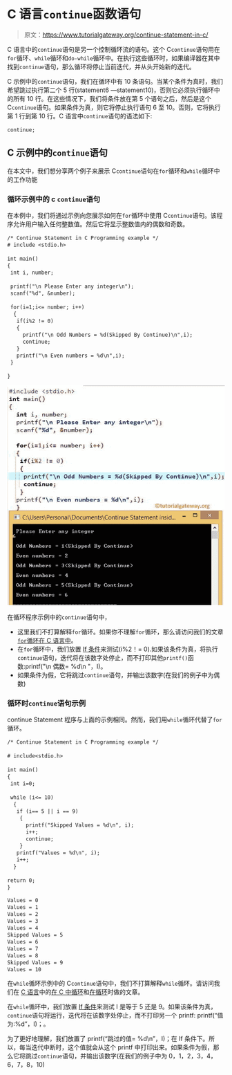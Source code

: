# C 语言`continue`函数语句

> 原文：<https://www.tutorialgateway.org/continue-statement-in-c/>

C 语言中的`continue`语句是另一个控制循环流的语句。这个 C`continue`语句用在`for`循环、`while`循环和`do-while`循环中。在执行这些循环时，如果编译器在其中找到`continue`语句，那么循环将停止当前迭代，并从头开始新的迭代。

C 示例中的`continue`语句，我们在循环中有 10 条语句。当某个条件为真时，我们希望跳过执行第二个 5 行(statement6 —statement10)，否则它必须执行循环中的所有 10 行。在这些情况下，我们将条件放在第 5 个语句之后，然后是这个 C`continue`语句。如果条件为真，则它将停止执行语句 6 至 10。否则，它将执行第 1 行到第 10 行。C 语言中`continue`语句的语法如下:

```
continue;
```

## C 示例中的`continue`语句

在本文中，我们想分享两个例子来展示 C`continue`语句在`for`循环和`while`循环中的工作功能

### 循环示例中的 c `continue`语句

在本例中，我们将通过示例向您展示如何在`for`循环中使用 C`continue`语句。该程序允许用户输入任何整数值。然后它将显示整数值内的偶数和奇数。

```
/* Continue Statement in C Programming example */
# include <stdio.h>

int main()
{
 int i, number;

 printf("\n Please Enter any integer\n");
 scanf("%d", &number);

 for(i=1;i<= number; i++)
  {
   if(i%2 != 0)
   {
     printf("\n Odd Numbers = %d(Skipped By Continue)\n",i);
     continue;
   }
   printf("\n Even numbers = %d\n",i);
 }

}
```

![Continue Statement in C Programming 1](img/3bac7e308a269c4b5c625dbf32135998.png)

在循环程序示例中的`continue`语句中，

*   这里我们不打算解释`for`循环。如果你不理解`for`循环，那么请访问我们的文章 [`for`循环在 C 语言中](https://www.tutorialgateway.org/for-loop-in-c-programming/)。
*   在`for`循环中，我们放置 [If 条件](https://www.tutorialgateway.org/if-statement-in-c/)来测试(i%2！= 0).如果该条件为真，将执行`continue`语句，迭代将在该数字处停止，而不打印其他`printf()`函数:printf("\n 偶数= %d\n "，I)。
*   如果条件为假，它将跳过`continue`语句，并输出该数字(在我们的例子中为偶数)

### 循环时`continue`语句示例

continue Statement 程序与上面的示例相同。然而，我们用`while`循环代替了`for`循环。

```
/* Continue Statement in C Programming example */

# include<stdio.h>

int main()
{
 int i=0;

 while (i<= 10)
  {
   if (i== 5 || i == 9)
    {
      printf("Skipped Values = %d\n", i);
      i++;
      continue;
    }
   printf("Values = %d\n", i);
   i++;
  }

return 0;
}
```

```
Values = 0
Values = 1
Values = 2
Values = 3
Values = 4
Skipped Values = 5
Values = 6
Values = 7
Values = 8
Skipped Values = 9
Values = 10
```

在`while`循环示例中的 C`continue`语句中，我们不打算解释`while`循环。请访问我们在 [C 语言](https://www.tutorialgateway.org/c-programming/)中的[在 C 中循环](https://www.tutorialgateway.org/while-loop-in-c/ "While Loop in C")和[在循环](https://www.tutorialgateway.org/do-while-loop-in-c/)时做的文章。

在`while`循环中，我们放置 [If 条件](https://www.tutorialgateway.org/if-statement-in-c/)来测试 I 是等于 5 还是 9。如果该条件为真，`continue`语句将运行，迭代将在该数字处停止，而不打印另一个 printf: printf(“值为:%d”，I)；。

为了更好地理解，我们放置了 printf(“跳过的值= %d\n”，I)；在 If 条件下。所以，每当迭代中断时，这个值就会从这个 printf 中打印出来。如果条件为假，那么它将跳过`continue`语句，并输出该数字(在我们的例子中为 0，1，2，3，4，6，7，8，10)